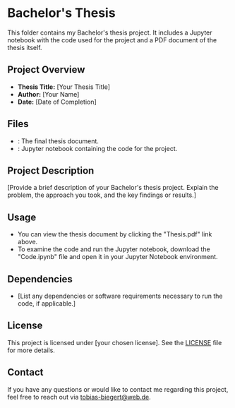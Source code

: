 # Bachelor's Thesis

This folder contains my Bachelor's thesis project. It includes a Jupyter notebook with the code used for the project and a PDF document of the thesis itself.

## Project Overview

- **Thesis Title:** [Your Thesis Title]
- **Author:** [Your Name]
- **Date:** [Date of Completion]

## Files

- : The final thesis document.
- : Jupyter notebook containing the code for the project.

## Project Description

[Provide a brief description of your Bachelor's thesis project. Explain the problem, the approach you took, and the key findings or results.]

## Usage

- You can view the thesis document by clicking the "Thesis.pdf" link above.
- To examine the code and run the Jupyter notebook, download the "Code.ipynb" file and open it in your Jupyter Notebook environment.

## Dependencies

- [List any dependencies or software requirements necessary to run the code, if applicable.]

## License

This project is licensed under [your chosen license]. See the [LICENSE](LICENSE) file for more details.

## Contact

If you have any questions or would like to contact me regarding this project, feel free to reach out via tobias-biegert@web.de.
